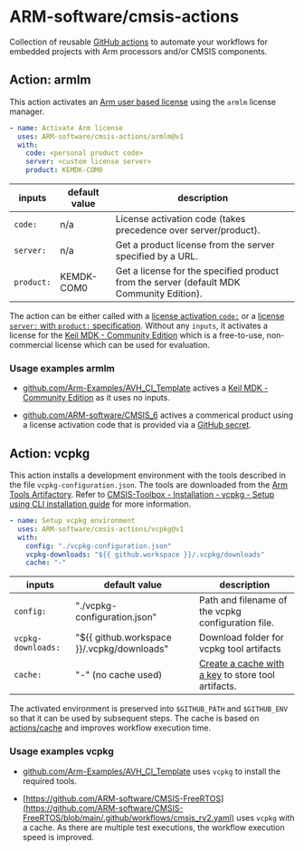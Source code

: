 # ARM-software/cmsis-actions

Collection of reusable [GitHub actions](https://github.com/features/actions) to automate your workflows
for embedded projects with Arm processors and/or CMSIS components.

## Action: armlm

This action activates an
[Arm user based license](https://developer.arm.com/documentation/102516/1-2/Activate-and-deactivate-your-product-license/Activate-your-product-using-a-license-server?lang=en)
using the `armlm` license manager.

```yaml
- name: Activate Arm license
  uses: ARM-software/cmsis-actions/armlm@v1
  with:
    code: <personal product code>
    server: <custom license server>
    product: KEMDK-COM0
```

inputs     | default value | description
-----------|---------------|--------------
`code:`    | n/a           | License activation code (takes precedence over server/product).
`server:`  | n/a           | Get a product license from the server specified by a URL.
`product:` | KEMDK-COM0    | Get a license for the specified product from the server (default MDK Community Edition).

The action can be either called with a
[license activation `code:`](https://developer.arm.com/documentation/102516/1-2/Activate-and-deactivate-your-product-license/Activate-your-product-using-an-activation-code?lang=en)
or a [license `server:`  with `product:` specification](https://developer.arm.com/documentation/102516/1-2/Activate-and-deactivate-your-product-license/Activate-your-product-using-a-license-server?lang=en).
Without any `inputs`, it activates a license for the [Keil MDK - Community Edition](https://www.keil.arm.com/keil-mdk/) which is a free-to-use,
non-commercial license which can be used for evaluation.

### Usage examples armlm

- [github.com/Arm-Examples/AVH_CI_Template](https://github.com/Arm-Examples/AVH_CI_Template/blob/main/.github/workflows/basic.yml) actives a
  [Keil MDK - Community Edition](https://www.keil.arm.com/keil-mdk/) as it uses no inputs.

- [github.com/ARM-software/CMSIS_6](https://github.com/ARM-software/CMSIS_6/blob/main/.github/workflows/corevalidation.yml) actives a commerical product using a license activation code
  that is provided via a [GitHub secret](https://docs.github.com/en/actions/security-guides/using-secrets-in-github-actions).

## Action: vcpkg

This action installs a development environment with the tools described in the file `vcpkg-configuration.json`. 
The tools are downloaded from the [Arm Tools Artifactory](https://artifacts.tools.arm.com).
Refer to [CMSIS-Toolbox - Installation - vcpkg - Setup using CLI  installation guide](https://github.com/Open-CMSIS-Pack/cmsis-toolbox/blob/main/docs/installation.md#vcpkg---setup-using-cli)
for more information.

```yaml
- name: Setup vcpkg environment
  uses: ARM-software/cmsis-actions/vcpkg@v1
  with:
    config: "./vcpkg-configuration.json"
    vcpkg-downloads: "${{ github.workspace }}/.vcpkg/downloads"
    cache: "-"
```

inputs              | default value                              | description
--------------------|--------------------------------------------|--------------
`config:`           | "./vcpkg-configuration.json"               | Path and filename of the vcpkg configuration file.
`vcpkg-downloads:`  | "${{ github.workspace }}/.vcpkg/downloads" | Download folder for vcpkg tool artifacts
`cache:`            | "-" (no cache used)                        | [Create a cache with a key](https://github.com/actions/cache?tab=readme-ov-file#creating-a-cache-key) to store tool artifacts.

The activated environment is preserved into `$GITHUB_PATH` and `$GITHUB_ENV` so that it can be used by subsequent steps. The cache is based on
[actions/cache](https://github.com/actions/cache) and improves workflow execution time.

### Usage examples vcpkg

- [github.com/Arm-Examples/AVH_CI_Template](https://github.com/Arm-Examples/AVH_CI_Template/blob/main/.github/workflows/basic.yml) uses `vcpkg` to install the required tools.

- [https://github.com/ARM-software/CMSIS-FreeRTOS](https://github.com/ARM-software/CMSIS-FreeRTOS/blob/main/.github/workflows/cmsis_rv2.yaml)
  uses `vcpkg` with a cache. As there are multiple test executions, the workflow execution speed is improved.
